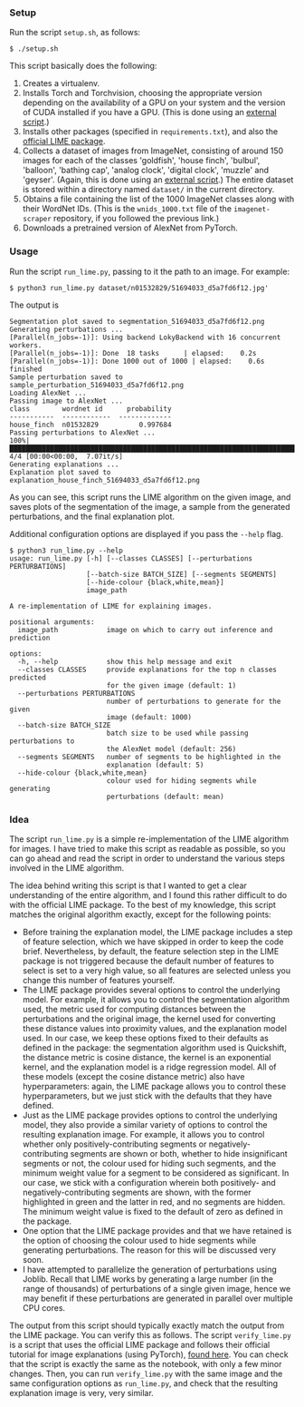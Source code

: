 ### Setup

Run the script `setup.sh`, as follows:
```
$ ./setup.sh
```
This script basically does the following:
  1. Creates a virtualenv.
  2. Installs Torch and Torchvision, choosing the appropriate version depending on the availability of a GPU on your system and the version of CUDA installed if you have a GPU. (This is done using an [external script](https://gist.github.com/codeandfire/5b98dac9a5453e765f1c212625b118b2).)
  3. Installs other packages (specified in `requirements.txt`), and also the [official LIME package](https://github.com/marcotcr/lime).
  4. Collects a dataset of images from ImageNet, consisting of around 150 images for each of the classes 'goldfish', 'house finch', 'bulbul', 'balloon', 'bathing cap', 'analog clock', 'digital clock', 'muzzle' and 'geyser'. (Again, this is done using an [external script](https://github.com/codeandfire/imagenet-scraper).)
  The entire dataset is stored within a directory named `dataset/` in the current directory.
  5. Obtains a file containing the list of the 1000 ImageNet classes along with their WordNet IDs. (This is the `wnids_1000.txt` file of the `imagenet-scraper` repository, if you followed the previous link.)
  6. Downloads a pretrained version of AlexNet from PyTorch.

### Usage

Run the script `run_lime.py`, passing to it the path to an image.
For example:
```
$ python3 run_lime.py dataset/n01532829/51694033_d5a7fd6f12.jpg'
```

The output is
```
Segmentation plot saved to segmentation_51694033_d5a7fd6f12.png
Generating perturbations ...
[Parallel(n_jobs=-1)]: Using backend LokyBackend with 16 concurrent workers.
[Parallel(n_jobs=-1)]: Done  18 tasks      | elapsed:    0.2s
[Parallel(n_jobs=-1)]: Done 1000 out of 1000 | elapsed:    0.6s finished
Sample perturbation saved to sample_perturbation_51694033_d5a7fd6f12.png
Loading AlexNet ...
Passing image to AlexNet ...
class        wordnet id      probability
-----------  ------------  -------------
house_finch  n01532829          0.997684
Passing perturbations to AlexNet ...
100%|███████████████████████████████████████████████████████████████████████████████████████████████████████████████████████████████████████████████████████████| 4/4 [00:00<00:00,  7.07it/s]
Generating explanations ...
Explanation plot saved to explanation_house_finch_51694033_d5a7fd6f12.png
```
As you can see, this script runs the LIME algorithm on the given image, and saves plots of the segmentation of the image, a sample from the generated perturbations, and the final explanation plot.

Additional configuration options are displayed if you pass the `--help` flag.
```
$ python3 run_lime.py --help
usage: run_lime.py [-h] [--classes CLASSES] [--perturbations PERTURBATIONS]
                   [--batch-size BATCH_SIZE] [--segments SEGMENTS]
                   [--hide-colour {black,white,mean}]
                   image_path

A re-implementation of LIME for explaining images.

positional arguments:
  image_path            image on which to carry out inference and prediction

options:
  -h, --help            show this help message and exit
  --classes CLASSES     provide explanations for the top n classes predicted
                        for the given image (default: 1)
  --perturbations PERTURBATIONS
                        number of perturbations to generate for the given
                        image (default: 1000)
  --batch-size BATCH_SIZE
                        batch size to be used while passing perturbations to
                        the AlexNet model (default: 256)
  --segments SEGMENTS   number of segments to be highlighted in the
                        explanation (default: 5)
  --hide-colour {black,white,mean}
                        colour used for hiding segments while generating
                        perturbations (default: mean)
```

### Idea

The script `run_lime.py` is a simple re-implementation of the LIME algorithm for images.
I have tried to make this script as readable as possible, so you can go ahead and read the script in order to understand the various steps involved in the LIME algorithm.

The idea behind writing this script is that I wanted to get a clear understanding of the entire algorithm, and I found this rather difficult to do with the official LIME package.
To the best of my knowledge, this script matches the original algorithm exactly, except for the following points:
  - Before training the explanation model, the LIME package includes a step of feature selection, which we have skipped in order to keep the code brief.
  Nevertheless, by default, the feature selection step in the LIME package is not triggered because the default number of features to select is set to a very high value, so all features are selected unless you change this number of features yourself.
  - The LIME package provides several options to control the underlying model.
  For example, it allows you to control the segmentation algorithm used, the metric used for computing distances between the perturbations and the original image, the kernel used for converting these distance values into proximity values, and the explanation model used.
  In our case, we keep these options fixed to their defaults as defined in the package: the segmentation algorithm used is Quickshift, the distance metric is cosine distance, the kernel is an exponential kernel, and the explanation model is a ridge regression model.
  All of these models (except the cosine distance metric) also have hyperparameters: again, the LIME package allows you to control these hyperparameters, but we just stick with the defaults that they have defined. 
  - Just as the LIME package provides options to control the underlying model, they also provide a similar variety of options to control the resulting explanation image.
  For example, it allows you to control whether only positively-contributing segments or negatively-contributing segments are shown or both, whether to hide insignificant segments or not, the colour used for hiding such segments, and the minimum weight value for a segment to be considered as significant.
  In our case, we stick with a configuration wherein both positively- and negatively-contributing segments are shown, with the former highlighted in green and the latter in red, and no segments are hidden.
  The minimum weight value is fixed to the default of zero as defined in the package.
  - One option that the LIME package provides and that we have retained is the option of choosing the colour used to hide segments while generating perturbations. The reason for this will be discussed very soon.
  - I have attempted to parallelize the generation of perturbations using Joblib.
  Recall that LIME works by generating a large number (in the range of thousands) of perturbations of a single given image, hence we may benefit if these perturbations are generated in parallel over multiple CPU cores.

The output from this script should typically exactly match the output from the LIME package.
You can verify this as follows.
The script `verify_lime.py` is a script that uses the official LIME package and follows their official tutorial for image explanations (using PyTorch), [found here](https://github.com/marcotcr/lime/blob/master/doc/notebooks/Tutorial%20-%20images%20-%20Pytorch.ipynb).
You can check that the script is exactly the same as the notebook, with only a few minor changes.
Then, you can run `verify_lime.py` with the same image and the same configuration options as `run_lime.py`, and check that the resulting explanation image is very, very similar.
